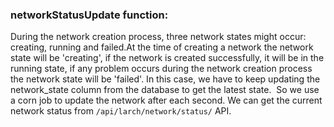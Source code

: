 ### networkStatusUpdate function: 

During the network creation process, three network states might occur: creating, running and failed.At the time of creating a network the network state will be 'creating', if the network is created successfully, it will be in the running state, if any problem occurs during the network creation process the network state will be 'failed'. In this case, we have to keep updating the network_state column from the database to get the latest state.  So we use a corn job to update the network after each second. We can get the current network status from `/api/larch/network/status/` API.